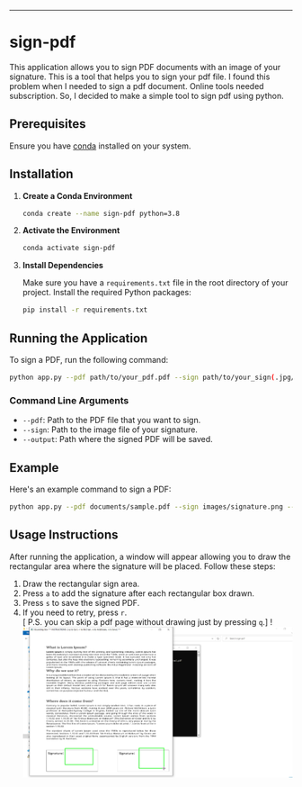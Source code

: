 ----
# sign-pdf

This application allows you to sign PDF documents with an image of your signature.
This is a tool that helps you to sign your pdf file. I found this problem when I needed to sign a pdf document. Online tools needed subscription. So, I decided to make a simple tool to sign pdf using python.

## Prerequisites

Ensure you have [conda](https://docs.conda.io/projects/conda/en/latest/user-guide/install/index.html) installed on your system.

## Installation

1. **Create a Conda Environment**

   ```sh
   conda create --name sign-pdf python=3.8
   ```

2. **Activate the Environment**

   ```sh
   conda activate sign-pdf
   ```

3. **Install Dependencies**

   Make sure you have a `requirements.txt` file in the root directory of your project. Install the required Python packages:

   ```sh
   pip install -r requirements.txt
   ```

## Running the Application

To sign a PDF, run the following command:

```sh
python app.py --pdf path/to/your_pdf.pdf --sign path/to/your_sign(.jpg/.png) --output path/to/your_signed_pdf.pdf
```

### Command Line Arguments

- `--pdf`: Path to the PDF file that you want to sign.
- `--sign`: Path to the image file of your signature.
- `--output`: Path where the signed PDF will be saved.

## Example

Here's an example command to sign a PDF:

```sh
python app.py --pdf documents/sample.pdf --sign images/signature.png --output signed_documents/signed_sample.pdf
```

## Usage Instructions

After running the application, a window will appear allowing you to draw the rectangular area where the signature will be placed. Follow these steps:

1. Draw the rectangular sign area.
2. Press `a` to add the signature after each rectangular box drawn. 
3. Press `s` to save the signed PDF.
4. If you need to retry, press `r`. <br>
[ P.S. you can skip a pdf page without drawing just by pressing `q`.]
!![\[Drawing Rectangular Sign Area\](ss.png)](<screenshots/ss.png>)

